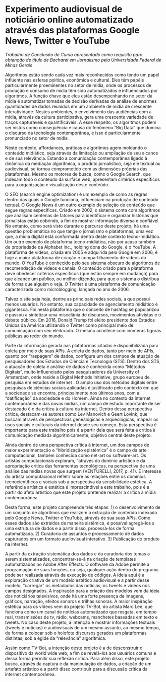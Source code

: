 # Experimento audiovisual de noticiário online automatizado através das plataformas Google News, Twitter e YouTube

*Trabalho de Conclusão de Curso apresentado como
requisito para obtenção de título de Bacharel em
Jornalismo pela Universidade Federal de Minas
Gerais*

Algoritmos estão sendo cada vez mais reconhecidos como tendo um papel influente nas esferas política, econômica e cultural. Eles têm papéis particularmente proeminentes no setor de mídia, onde os processos de produção e consumo de mídia têm sido automatizados e influenciados por algoritmos. A função chave que eles estão desempenhando no setor da mídia é automatizar tomadas de decisão derivadas da análise de enormes quantidades de dados reunidos em um ambiente de mídia de crescente interatividade. Nestes ambientes, o envolvimento das audiências com a mídia, através da cultura participativa, gera uma crescente variedade de traços capturáveis ​​e quantificáveis. A esse respeito, os algoritmos podem ser vistos como consequência e causa do fenômeno “Big Data” que domina o discurso da tecnologia contemporânea, e isso é particularmente pronunciado no setor de mídia.

Neste contexto, affordances, práticas e algoritmos agem moldando o conteúdo midiático, seja através da limitação ou ampliação de seu alcance e de sua relevância. Estando a comunicação contemporânea ligado à dinâmica da mediação algorítmica, o produto jornalístico, seja ele textual ou audiovisual, se tornou comprometido com as dimensões  próprias das plataformas. Mesmo os motores de busca, como o Google Search, que indexam todo o conteúdo da surface web, apresentam critérios específicos para a organização e visualização deste conteúdo. 

O SEO (search engine optimization) é um exemplo de como as regras dentro das quais o Google funciona, influenciam na produção de conteúdo textual. O Google News é um outro exemplo de seleção de conteúdo que segue regras específicas. Criado em 2002, o sistema conta com algoritmos que analisam centenas de fatores para identificar e organizar histórias que jornalistas estão cobrindo, a fim de mostrar informação diversa e confiável. No entanto, como será visto durante o percurso deste projeto, há uma questão problemática no que tange o jornalismo e plataformas, uma vez que, a mídia digital está conformada dentro deste contexto tecno-midiático. Um outro exemplo de plataforma tecno-midiática, não por acaso também de propriedade da Alphabet Inc., holding dona do Google, é o YouTube. A plataforma de vídeos, criada em 2005 e adquirida pelo Google em 2006, é hoje a maior plataforma de criação e compartilhamento de vídeos do mundo. O YouTube é conhecido pelo seu sistema obscuro de algoritmos de recomendação de vídeos e canais. O conteúdo criado para a plataforma deve obedecer critérios específicos (que estão sempre em mudança) para que alcance um público, ou melhor dizendo, para que o sistema o distribua de forma que alguém o veja. O Twitter é uma plataforma de comunicação caracterizada como microblogging, lançada no ano de 2006.

Talvez o site seja hoje, dentre as principais redes sociais, a que possui menos usuários. No entanto, sua capacidade de agenciamento midiático é gigantesca. Foi nesta plataforma que o conceito de hashtag se popularizou e passou a sintetizar uma miscelânia de discursos, movimentos ativistas e o debate público. Em 2016, Donald Trump foi eleito presidente dos Estados Unidos da América utilizando o Twitter como principal meio de comunicação com seu eleitorado. O mesmo acontece com inúmeras figuras públicas ao redor do mundo.

Parte da informação gerada nas plataformas citadas é disponibilizada para coleta por meio de suas APIs. A coleta de dados, tanto por meio de APIs, quanto por “raspagem” de dados, configura um dos campos de atuação de pesquisadores dos Estudos de Ciência e Tecnologia (STS). Dentro dos STS, a atuação de coleta e análise de dados é conhecida como “Métodos Digitais”, muito influenciado pelos pesquisadores da University of Amsterdam, onde reside a Digital Methods Initiative, grupo europeu de pesquisa em estudos de internet . O amplo uso dos métodos digitais entre pesquisas de ciências sociais aplicadas é justificado pelo contexto em que a sociedade se encontra, principalmente nos últimos anos, com a “datificação” da sociedade e do Homem. Ainda no contexto da internet contemporânea e das novas mídias, um campo de estudo importante de ser destacado é o da crítica à cultura da internet. Dentro dessa perspectiva crítica, destacam-se autores como Lev Manovich e Geert Lovink, que buscam através de perspectivas genealógicas e arqueológicas, mapear os usos sociais e culturais da internet desde seu começo. Esta perspectiva é importante para este trabalho pois é a partir dela que será feita a crítica à comunicação mediada algoritmicamente, objetivo central deste projeto.

Ainda dentro de uma perspectiva crítica à internet, um dos campos de maior experimentação e “hibridização epistêmica” é o campo da arte computacional, também conhecida como net-art ou software-art. Os artistas computacionais exploram, “através do domínio artístico e da apropriação crítica das ferramentas tecnológicas, na perspectiva de uma análise das mídias novas que surgem (VENTURELLI, 2017, p. 41). É interesse do artista computacional refletir sobre as relações entre os domínios tecnocientíficos e sociais sob a perspectiva da sensibilidade estética. A referência artística e estética é imprescindível a este trabalho, pois é a partir do afeto artístico que este projeto pretende realizar a crítica à mídia contemporânea.

Desta forma, este projeto compreende três etapas: 1) o desenvolvimento de um conjunto de algoritmos que realizem a extração de conteúdo indexado pelo Google News, Twitter e YouTube, através de sua suas APIs. Como esses dados são extraídos de maneira sistêmica, é possível agregá-los a uma estrutura de dados e a partir disso, processá-los de forma automatizada. 2) Curadoria de assuntos e processamento de dados capturados em um formato audiovisual interativo. 3) Publicação do produto na internet.

A partir da extração sistemática dos dados e da curadoria dos temas a serem sistematizados, concentrar-se-á na criação de templates automatizados no Adobe After Effects. O software da Adobe permite a programação de suas funções, ou seja, qualquer ação dentro do programa pode ser realizada através da execução de códigos. A ideia aqui é a exploração criativa de um modelo estético audiovisual e a partir desse modelo, "carregar" os metadados das notícias, os tweets e vídeos nos campos designados. A inspiração para a criação dos modelos vem da ideia dos noticiários televisivos, onde há uma forte presença de imagens, gráficos, narração, efeitos sonoros e trilhas sonoras. A maior inspiração estética para os vídeos vem do projeto TV-Bot, do artista Marc Lee, que funciona como um canal de notícias automatizado que resgata, em tempo real, transmissões de tv, rádio, webcams, manchetes baseadas em texto e tweets. No caso deste projeto, a intenção é mostrar informações textuais (tweets e notícias) e audiovisuais de um mesmo assunto, ao mesmo tempo, de forma a colocar sob o holofote discursos gerados em plataformas distintas, sob a égide da “relevância” algorítmica.

Assim como TV-Bot, a intenção deste projeto é a de desconstruir o dispositivo da world wide web, a fim de revelá-los aos usuários comuns e dessa forma permitir sua reflexão crítica. Para além disso, este projeto busca, através da captura e da manipulação de dados, a criação de um artefato artístico e a partir disso contribuir para a discussão crítica da internet contemporânea.
